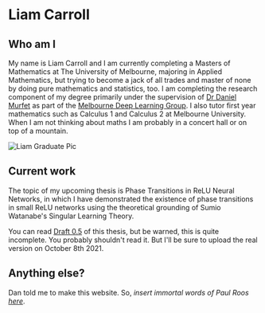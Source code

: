 # Liam Carroll

## Who am I
My name is Liam Carroll and I am currently completing a Masters of Mathematics at The University of Melbourne, majoring in Applied Mathematics, but trying to become a jack of all trades and master of none by doing pure mathematics and statistics, too. I am completing the research component of my degree primarily under the supervision of [Dr Daniel Murfet](http://therisingsea.org) as part of the [Melbourne Deep Learning Group](http://mdlg.ai). I also tutor first year mathematics such as Calculus 1 and Calculus 2 at Melbourne University. When I am not thinking about maths I am probably in a concert hall or on top of a mountain. 

![Liam Graduate Pic](https://user-images.githubusercontent.com/19867845/129442837-bae2abc2-2f68-4ac9-babb-8cd846ef41a4.jpeg)


## Current work
The topic of my upcoming thesis is Phase Transitions in ReLU Neural Networks, in which I have demonstrated the existence of phase transitions in small ReLU networks using the theoretical grounding of Sumio Watanabe's Singular Learning Theory. 

You can read [Draft 0.5](Chopped_thesis_website.pdf) of this thesis, but be warned, this is quite incomplete. You probably shouldn't read it. But I'll be sure to upload the real version on October 8th 2021. 


## Anything else? 
Dan told me to make this website. So, _insert immortal words of Paul Roos [here](https://youtu.be/Da8qFbg3XZg)_. 


<!-- 
## Welcome to GitHub Pages

You can use the [editor on GitHub](https://github.com/lemmykc/MDLG/edit/gh-pages/index.md) to maintain and preview the content for your website in Markdown files.

Whenever you commit to this repository, GitHub Pages will run [Jekyll](https://jekyllrb.com/) to rebuild the pages in your site, from the content in your Markdown files.

### Markdown

Markdown is a lightweight and easy-to-use syntax for styling your writing. It includes conventions for

```markdown
Syntax highlighted code block

# Header 1
## Header 2
### Header 3

- Bulleted
- List

1. Numbered
2. List

**Bold** and _Italic_ and `Code` text

[Link](url) and ![Image](src)
```

For more details see [GitHub Flavored Markdown](https://guides.github.com/features/mastering-markdown/).

### Jekyll Themes

Your Pages site will use the layout and styles from the Jekyll theme you have selected in your [repository settings](https://github.com/lemmykc/MDLG/settings/pages). The name of this theme is saved in the Jekyll `_config.yml` configuration file.

### Support or Contact

Having trouble with Pages? Check out our [documentation](https://docs.github.com/categories/github-pages-basics/) or [contact support](https://support.github.com/contact) and we’ll help you sort it out. -->
